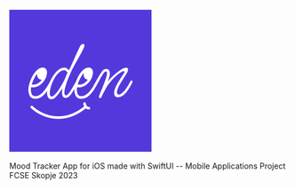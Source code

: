 ![](https://github.com/ivanovskiii/EdenMoodTracker/blob/main/EdenMoodTracker/Assets.xcassets/logoImage256px.imageset/logoImage256.png)


Mood Tracker App for iOS made with SwiftUI -- Mobile Applications Project FCSE Skopje 2023
